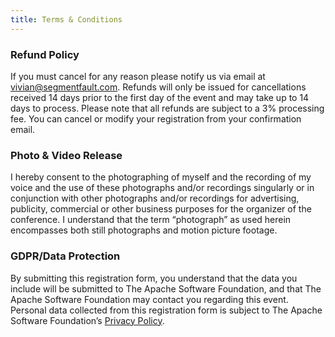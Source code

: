 ```yaml
---
title: Terms & Conditions
---
```


### Refund Policy

If you must cancel for any reason please notify us via email at vivian@segmentfault.com. Refunds will only be issued for cancellations received 14 days prior to the first day of the event and may take up to 14 days to process. Please note that all refunds are subject to a 3% processing fee. You can cancel or modify your registration from your confirmation email.

### Photo & Video Release

I hereby consent to the photographing of myself and the recording of my voice and the use of these photographs and/or recordings singularly or in conjunction with other photographs and/or recordings for advertising, publicity, commercial or other business purposes for the organizer of the conference. I understand that the term “photograph” as used herein encompasses both still photographs and motion picture footage.

### GDPR/Data Protection

By submitting this registration form, you understand that the data you include will be submitted to The Apache Software Foundation, and that The Apache Software Foundation may contact you regarding this event. Personal data collected from this registration form is subject to The Apache Software Foundation’s [Privacy Policy](https://segmentfault.com/privacy).